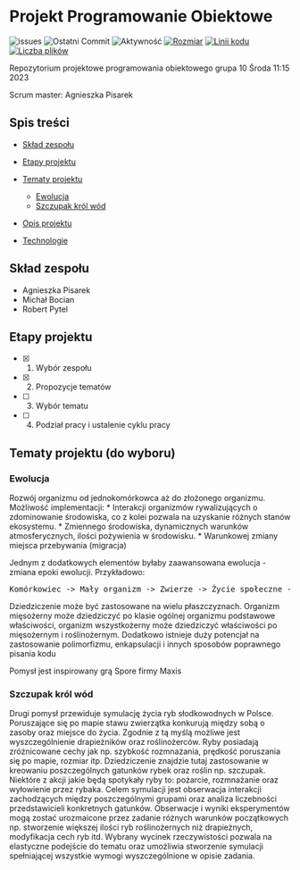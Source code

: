 # Projekt Programowanie Obiektowe
<p>
<a><img src="https://img.shields.io/github/issues/MikeStork/ProjektProgramowanieObiektowe" alt="issues"></a>
<a><img src="https://img.shields.io/github/last-commit/MikeStork/ProjektProgramowanieObiektowe?color=%2300BD00&label=Ostatni%20commit&logo=git" alt="Ostatni Commit"></a>
<a><img src="https://img.shields.io/github/commit-activity/w/MikeStork/ProjektProgramowanieObiektowe?color=%2300BD00&label=Aktywno%C5%9B%C4%87&logo=Git" alt="Aktywność"></a>
<a download href="https://github.com/MikeStork/ProjektProgramowanieObiektowe"><img src="https://img.shields.io/github/repo-size/MikeStork/ProjektProgramowanieObiektowe?label=Rozmiar&logo=GitHub" alt="Rozmiar"></a>
<a download href="https://github.com/MikeStork/ProjektProgramowanieObiektowe"><img src="https://img.shields.io/tokei/lines/github/MikeStork/ProjektProgramowanieObiektowe?label=Linii%20kodu" alt="Linii kodu"></a>
<a download href="https://github.com/MikeStork/ProjektProgramowanieObiektowe"><img src="https://img.shields.io/github/directory-file-count/MikeStork/ProjektProgramowanieObiektowe?label=Liczba%20plik%C3%B3w" alt="Liczba plików"></a>

</p>
<p>
  Repozytorium projektowe programowania obiektowego grupa 10 Środa 11:15 2023
</p>
<p>
Scrum master: Agnieszka Pisarek
</p>

## Spis treści
* [Skład zespołu](#Skład-zespołu)
* [Etapy projektu](#Etapy-projektu)
* [Tematy projektu](#Tematy-projektu)
  * [Ewolucja](#Ewolucja)
  * [Szczupak król wód](#Szczupak-król-wód)

* [Opis projektu](#Opis-projektu)
* [Technologie](#Technologie)
## Skład zespołu
* Agnieszka Pisarek
* Michał Bocian
* Robert Pytel

## Etapy projektu
- [x] 1. Wybór zespołu
- [x] 2. Propozycje tematów
- [ ] 3. Wybór tematu
- [ ] 4. Podział pracy i ustalenie cyklu pracy

## Tematy projektu (do wyboru)

### Ewolucja
<p>Rozwój organizmu od jednokomórkowca aż do złożonego organizmu. 
  Możliwość implementacji: 
  * Interakcji organizmów rywalizujących o zdominowanie środowiska, co z kolei pozwala na uzyskanie różnych stanów ekosystemu. 
  * Zmiennego środowiska, dynamicznych warunków atmosferycznych, ilości pożywienia w środowisku.
  * Warunkowej zmiany miejsca przebywania (migracja)
</p>
<p>
  Jednym z dodatkowych elementów byłaby zaawansowana ewolucja - zmiana epoki ewolucji. 
  Przykładowo:
    <pre>Komórkowiec -> Mały organizm -> Zwierze -> Życie społeczne -> Cywilizacja</pre>
</p>
</hr>
<p>
Dziedziczenie może być zastosowane na wielu płaszczyznach. Organizm mięsożerny może dziedziczyć po klasie ogólnej organizmu podstawowe właściwości, organizm wszystkożerny może dziedziczyć właściwości po mięsożernym i roślinożernym. Dodatkowo istnieje duży potencjał na zastosowanie polimorfizmu, enkapsulacji i innych sposobów poprawnego pisania kodu
</p>
<p>Pomysł jest inspirowany grą Spore firmy Maxis</p>

### Szczupak król wód
<p>Drugi pomysł przewiduje symulację życia ryb słodkowodnych w Polsce. Poruszające się po mapie stawu zwierzątka konkurują między sobą o zasoby oraz miejsce do życia. Zgodnie z tą myślą możliwe jest wyszczególnienie drapieżników oraz roślinożerców. Ryby posiadają zróżnicowane cechy jak np. szybkość rozmnażania, prędkość poruszania się po mapie, rozmiar itp. Dziedziczenie znajdzie tutaj zastosowanie w kreowaniu poszczególnych gatunków rybek oraz roślin np. szczupak. Niektóre z akcji jakie będą spotykały ryby to: pożarcie, rozmnażanie oraz wyłowienie przez rybaka. Celem symulacji jest obserwacja interakcji zachodzących między poszczególnymi grupami oraz analiza liczebności przedstawicieli konkretnych gatunków. Obserwacje i wyniki eksperymentów mogą zostać urozmaicone przez zadanie różnych warunków początkowych np. stworzenie większej ilości ryb roślinożernych niż drapieżnych, modyfikacja cech ryb itd. Wybrany wycinek rzeczywistości pozwala na elastyczne podejście do tematu oraz umożliwia stworzenie symulacji spełniającej wszystkie wymogi wyszczególnione w opisie zadania.</p>
<p></p>
 </p>
